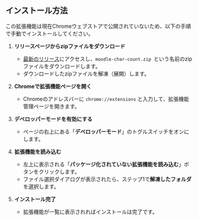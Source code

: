 ## インストール方法

この拡張機能は現在Chromeウェブストアで公開されていないため、以下の手順で手動でインストールしてください。

1.  **リリースページからzipファイルをダウンロード**
    * [最新のリリース](https://github.com/yammmmy0209/kyutech-moodle-char-counter/release/latest)にアクセスし、`moodle-char-count.zip
`という名前のzipファイルをダウンロードします。
    * ダウンロードしたzipファイルを解凍（展開）します。

2.  **Chromeで拡張機能ページを開く**
    * Chromeのアドレスバーに `chrome://extensions` と入力して、拡張機能管理ページを開きます。

3.  **デベロッパーモードを有効にする**
    * ページの右上にある「**デベロッパーモード**」のトグルスイッチをオンにします。

4.  **拡張機能を読み込む**
    * 左上に表示される「**パッケージ化されていない拡張機能を読み込む**」ボタンをクリックします。
    * ファイル選択ダイアログが表示されたら、ステップ1で**解凍したフォルダ**を選択します。

5.  **インストール完了**

    * 拡張機能が一覧に表示されればインストールは完了です。
